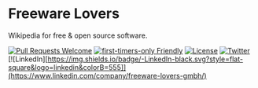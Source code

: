 # Freeware Lovers

Wikipedia for free & open source software.

[![Pull Requests Welcome](https://img.shields.io/badge/PRs-welcome-brightgreen.svg?style=flat)](http://makeapullrequest.com)
[![first-timers-only Friendly](https://img.shields.io/badge/first--timers--only-friendly-blue.svg)](http://www.firsttimersonly.com/)
[![License](https://img.shields.io/github/license/freewarelovers/FreewareLovers)](https://choosealicense.com/licenses/mit/)
[![Twitter](https://img.shields.io/twitter/follow/FreewareLovers?label=Follow&style=social)](https://twitter.com/intent/follow?screen_name=FreewareLovers)
[![LinkedIn][https://img.shields.io/badge/-LinkedIn-black.svg?style=flat-square&logo=linkedin&colorB=555]](https://www.linkedin.com/company/freeware-lovers-gmbh/)
